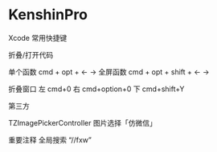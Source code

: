 # KenshinPro

Xcode 常用快捷键

折叠/打开代码

单个函数 cmd + opt + <- ->
全屏函数 cmd + opt + shift + <- ->

折叠窗口
左 cmd+0
右 cmd+option+0
下 cmd+shift+Y

第三方

TZImagePickerController 图片选择「仿微信」

重要注释 全局搜索 “//fxw”
